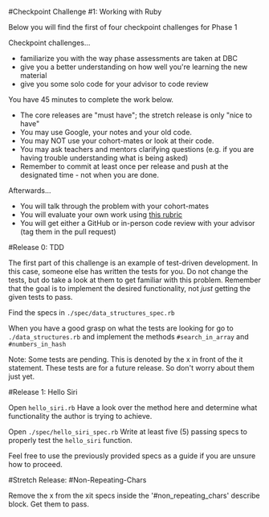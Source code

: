 #Checkpoint Challenge #1: Working with Ruby

Below you will find the first of four checkpoint challenges for Phase 1

Checkpoint challenges...
* familiarize you with the way phase assessments are taken at DBC
* give you a better understanding on how well you're learning the new material
* give you some solo code for your advisor to code review

You have 45 minutes to complete the work below.
* The core releases are "must have"; the stretch release is only "nice to have"
* You may use Google, your notes and your old code.
* You may NOT use your cohort-mates or look at their code.
* You may ask teachers and mentors clarifying questions (e.g. if you are having trouble understanding what is being asked)
* Remember to commit at least once per release and push at the designated time - not when you are done.

Afterwards...
* You will talk through the problem with your cohort-mates
* You will evaluate your own work using [this rubric](./rubric.md)
* You will get either a GitHub or in-person code review with your advisor (tag them in the pull request)

#Release 0: TDD

The first part of this challenge is an example of test-driven development.  In this case, someone
else has written the tests for you.  Do not change the tests, but do take a look
at them to get familiar with this problem.  Remember that the goal is to
implement the desired functionality, not *just* getting the given tests to pass.

Find the specs in ```./spec/data_structures_spec.rb```

When you have a good grasp on what the tests are looking for go to ```./data_structures.rb``` and implement the methods ```#search_in_array``` and ```#numbers_in_hash```

Note: Some tests are pending. This is denoted by the x in front of the it statement. These tests are for a future release. So don't worry about them just yet.

#Release 1: Hello Siri

Open ```hello_siri.rb``` Have a look over the method here and determine what functionality the author is trying to achieve.

Open ```./spec/hello_siri_spec.rb``` Write at least five (5) passing specs to properly test the ```hello_siri``` function.

Feel free to use the previously provided specs as a guide if you are unsure how to proceed.

#Stretch Release: #Non-Repeating-Chars

Remove the x from the xit specs inside the '#non_repeating_chars' describe block.  Get them to pass.

